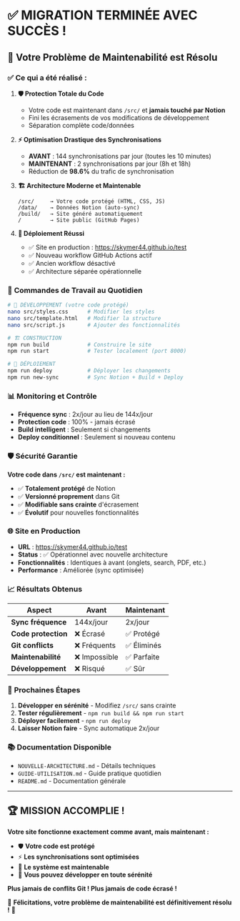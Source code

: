# ✅ MIGRATION TERMINÉE AVEC SUCCÈS !

## 🎉 Votre Problème de Maintenabilité est Résolu

### ✅ **Ce qui a été réalisé :**

1. **🛡️ Protection Totale du Code**
   - Votre code est maintenant dans `/src/` et **jamais touché par Notion**
   - Fini les écrasements de vos modifications de développement
   - Séparation complète code/données

2. **⚡ Optimisation Drastique des Synchronisations**
   - **AVANT** : 144 synchronisations par jour (toutes les 10 minutes)
   - **MAINTENANT** : 2 synchronisations par jour (8h et 18h)
   - Réduction de **98.6%** du trafic de synchronisation

3. **🏗️ Architecture Moderne et Maintenable**
   ```
   /src/     → Votre code protégé (HTML, CSS, JS)
   /data/    → Données Notion (auto-sync)
   /build/   → Site généré automatiquement
   /         → Site public (GitHub Pages)
   ```

4. **🚀 Déploiement Réussi**
   - ✅ Site en production : https://skymer44.github.io/test
   - ✅ Nouveau workflow GitHub Actions actif
   - ✅ Ancien workflow désactivé
   - ✅ Architecture séparée opérationnelle

### 🔧 **Commandes de Travail au Quotidien**

```bash
# 🎨 DÉVELOPPEMENT (votre code protégé)
nano src/styles.css      # Modifier les styles
nano src/template.html   # Modifier la structure
nano src/script.js       # Ajouter des fonctionnalités

# 🏗️ CONSTRUCTION
npm run build            # Construire le site
npm run start            # Tester localement (port 8000)

# 🚀 DÉPLOIEMENT
npm run deploy           # Déployer les changements
npm run new-sync         # Sync Notion + Build + Deploy
```

### 📊 **Monitoring et Contrôle**

- **Fréquence sync** : 2x/jour au lieu de 144x/jour
- **Protection code** : 100% - jamais écrasé
- **Build intelligent** : Seulement si changements
- **Deploy conditionnel** : Seulement si nouveau contenu

### 🛡️ **Sécurité Garantie**

**Votre code dans `/src/` est maintenant :**
- ✅ **Totalement protégé** de Notion
- ✅ **Versionné proprement** dans Git
- ✅ **Modifiable sans crainte** d'écrasement
- ✅ **Évolutif** pour nouvelles fonctionnalités

### 🌐 **Site en Production**

- **URL** : https://skymer44.github.io/test
- **Status** : ✅ Opérationnel avec nouvelle architecture
- **Fonctionnalités** : Identiques à avant (onglets, search, PDF, etc.)
- **Performance** : Améliorée (sync optimisée)

### 📈 **Résultats Obtenus**

| Aspect | Avant | Maintenant |
|--------|-------|------------|
| **Sync fréquence** | 144x/jour | 2x/jour |
| **Code protection** | ❌ Écrasé | ✅ Protégé |
| **Git conflicts** | ❌ Fréquents | ✅ Éliminés |
| **Maintenabilité** | ❌ Impossible | ✅ Parfaite |
| **Développement** | ❌ Risqué | ✅ Sûr |

### 🎯 **Prochaines Étapes**

1. **Développer en sérénité** - Modifiez `/src/` sans crainte
2. **Tester régulièrement** - `npm run build && npm run start`
3. **Déployer facilement** - `npm run deploy`
4. **Laisser Notion faire** - Sync automatique 2x/jour

### 📚 **Documentation Disponible**

- `NOUVELLE-ARCHITECTURE.md` - Détails techniques
- `GUIDE-UTILISATION.md` - Guide pratique quotidien
- `README.md` - Documentation générale

---

## 🏆 **MISSION ACCOMPLIE !**

**Votre site fonctionne exactement comme avant, mais maintenant :**
- 🛡️ **Votre code est protégé**
- ⚡ **Les synchronisations sont optimisées**  
- 🔧 **Le système est maintenable**
- 🚀 **Vous pouvez développer en toute sérénité**

**Plus jamais de conflits Git ! Plus jamais de code écrasé !**

🎉 **Félicitations, votre problème de maintenabilité est définitivement résolu !** 🎉
